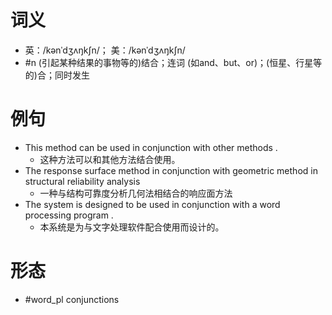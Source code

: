 # 词义
- 英：/kənˈdʒʌŋkʃn/； 美：/kənˈdʒʌŋkʃn/
- #n (引起某种结果的事物等的)结合；连词 (如and、but、or)；(恒星、行星等的)合；同时发生
# 例句
- This method can be used in conjunction with other methods .
	- 这种方法可以和其他方法结合使用。
- The response surface method in conjunction with geometric method in structural reliability analysis
	- 一种与结构可靠度分析几何法相结合的响应面方法
- The system is designed to be used in conjunction with a word processing program .
	- 本系统是为与文字处理软件配合使用而设计的。
# 形态
- #word_pl conjunctions
